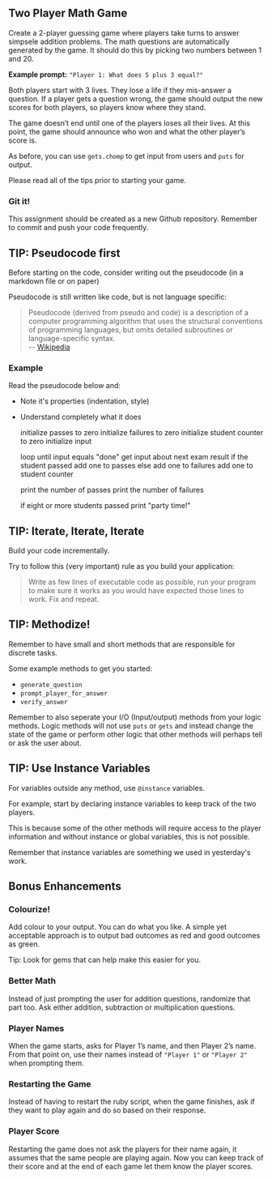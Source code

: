 ## Two Player Math Game

Create a 2-player guessing game where players take turns to answer simpsele addition problems. The math questions are automatically generated by the game. It should do this by picking two numbers between 1 and 20.

**Example prompt:** `"Player 1: What does 5 plus 3 equal?"`

Both players start with 3 lives. They lose a life if they mis-answer a question. If a player gets a question wrong, the game should output the new scores for both players, so players know where they stand.

The game doesn’t end until one of the players loses all their lives. At this point, the game should announce who won and what the other player’s score is.

As before, you can use `gets.chomp` to get input from users and `puts` for output.

Please read all of the tips prior to starting your game.

### Git it!

This assignment should be created as a new Github repository.
Remember to commit and push your code frequently.


## TIP: Pseudocode first

Before starting on the code, consider writing out the pseudocode (in a markdown file or on paper)

Pseudocode is still written like code, but is not language specific:

> Pseudocode (derived from pseudo and code) is a description of a computer programming algorithm that uses the structural conventions of programming languages, but omits detailed subroutines or language-specific syntax.  
-- [Wikipedia](http://en.wikipedia.org/wiki/Pseudocode)

### Example

Read the pseudocode below and:

 * Note it's properties (indentation, style)
 * Understand completely what it does

    initialize passes to zero
    initialize failures to zero
    initialize student counter to zero
    initialize input

    loop until input equals "done"
      get input about next exam result
      if the student passed
        add one to passes
      else
        add one to failures
      add one to student counter

    print the number of passes
    print the number of failures

    if eight or more students passed
      print "party time!"

## TIP: Iterate, Iterate, Iterate

Build your code incrementally.

Try to follow this (very important) rule as you build your application:

> Write as few lines of executable code as possible, run your program to make sure it works as you would have expected those lines to work. Fix and repeat.

## TIP: Methodize!

Remember to have small and short methods that are responsible for discrete tasks.

Some example methods to get you started:
* `generate_question`
* `prompt_player_for_answer`
* `verify_answer`

Remember to also seperate your I/O (Input/output) methods from your logic methods. Logic methods will not use `puts` or `gets` and instead change the state of the game or perform other logic that other methods will perhaps tell or ask the user about.

## TIP: Use Instance Variables

For variables outside any method, use `@instance` variables.

For example, start by declaring instance variables to keep track of the two players.

This is because some of the other methods will require access to the player information and without instance or global variables, this is not possible.

Remember that instance variables are something we used in yesterday's work.

## Bonus Enhancements

### Colourize!

Add colour to your output. You can do what you like.
A simple yet acceptable approach is to output bad outcomes as red and good outcomes as green.

Tip: Look for gems that can help make this easier for you.

### Better Math

Instead of just prompting the user for addition questions, randomize that part too. Ask either addition, subtraction or multiplication questions.

### Player Names

When the game starts, asks for Player 1’s name, and then Player 2’s name. From that point on, use their names instead of `"Player 1"` or `"Player 2"` when prompting them.

### Restarting the Game

Instead of having to restart the ruby script, when the game finishes, ask if they want to play again and do so based on their response.

### Player Score

Restarting the game does not ask the players for their name again, it assumes that the same people are playing again. Now you can keep track of their score and at the end of each game let them know the player scores.
